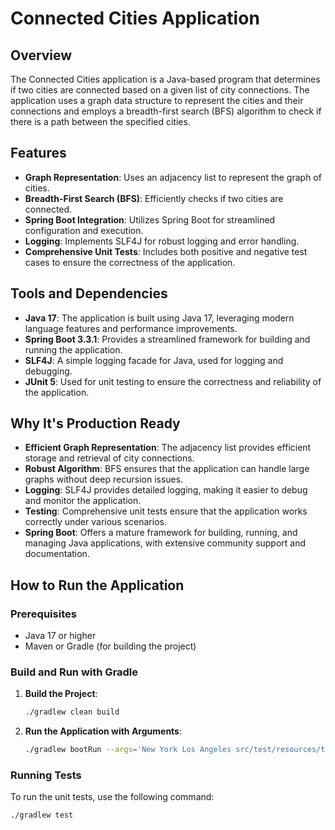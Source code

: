 # Connected Cities Application

## Overview

The Connected Cities application is a Java-based program that determines if two cities are connected based on a given list of city connections. The application uses a graph data structure to represent the cities and their connections and employs a breadth-first search (BFS) algorithm to check if there is a path between the specified cities.

## Features

- **Graph Representation**: Uses an adjacency list to represent the graph of cities.
- **Breadth-First Search (BFS)**: Efficiently checks if two cities are connected.
- **Spring Boot Integration**: Utilizes Spring Boot for streamlined configuration and execution.
- **Logging**: Implements SLF4J for robust logging and error handling.
- **Comprehensive Unit Tests**: Includes both positive and negative test cases to ensure the correctness of the application.

## Tools and Dependencies

- **Java 17**: The application is built using Java 17, leveraging modern language features and performance improvements.
- **Spring Boot 3.3.1**: Provides a streamlined framework for building and running the application.
- **SLF4J**: A simple logging facade for Java, used for logging and debugging.
- **JUnit 5**: Used for unit testing to ensure the correctness and reliability of the application.

## Why It's Production Ready

- **Efficient Graph Representation**: The adjacency list provides efficient storage and retrieval of city connections.
- **Robust Algorithm**: BFS ensures that the application can handle large graphs without deep recursion issues.
- **Logging**: SLF4J provides detailed logging, making it easier to debug and monitor the application.
- **Testing**: Comprehensive unit tests ensure that the application works correctly under various scenarios.
- **Spring Boot**: Offers a mature framework for building, running, and managing Java applications, with extensive community support and documentation.

## How to Run the Application

### Prerequisites

- Java 17 or higher
- Maven or Gradle (for building the project)

### Build and Run with Gradle

1. **Build the Project**:
    ```sh
    ./gradlew clean build
    ```

2. **Run the Application with Arguments**:
    ```sh
    ./gradlew bootRun --args='New York Los Angeles src/test/resources/test_connected.txt'
    ```

### Running Tests

To run the unit tests, use the following command:
```sh
./gradlew test
